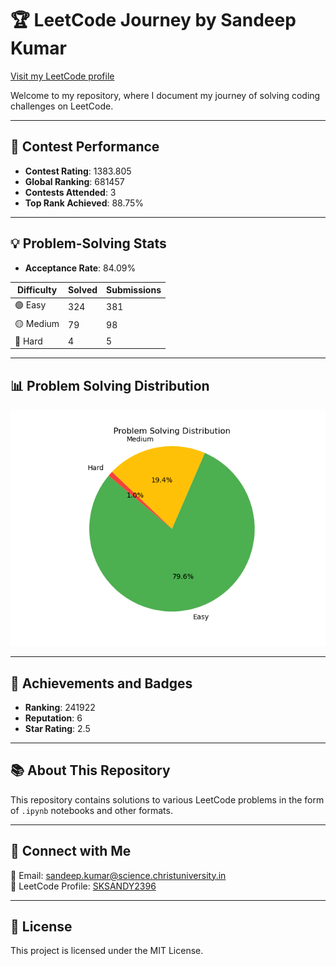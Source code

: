 
# 🏆 LeetCode Journey by Sandeep Kumar  
[Visit my LeetCode profile](https://leetcode.com/u/SKSANDY2396/)  

Welcome to my repository, where I document my journey of solving coding challenges on LeetCode.  

---

## 🚀 Contest Performance  
- **Contest Rating**: 1383.805  
- **Global Ranking**: 681457  
- **Contests Attended**: 3  
- **Top Rank Achieved**: 88.75%  

---

## 💡 Problem-Solving Stats  
- **Acceptance Rate**: 84.09%  

| Difficulty | Solved | Submissions |
|------------|--------|-------------|
| 🟢 Easy        | 324 | 381 |
| 🟡 Medium      | 79 | 98 |
| 🔴 Hard        | 4 | 5 |

---

## 📊 Problem Solving Distribution

![LeetCode Stats](leetcode_stats.png)

---

## 🏅 Achievements and Badges  
- **Ranking**: 241922  
- **Reputation**: 6  
- **Star Rating**: 2.5  

---

## 📚 About This Repository  
This repository contains solutions to various LeetCode problems in the form of `.ipynb` notebooks and other formats.  

---

## 💬 Connect with Me  
📧 Email: sandeep.kumar@science.christuniversity.in  
🔗 LeetCode Profile: [SKSANDY2396](https://leetcode.com/u/SKSANDY2396/)  

---

## 📄 License  

This project is licensed under the MIT License.
